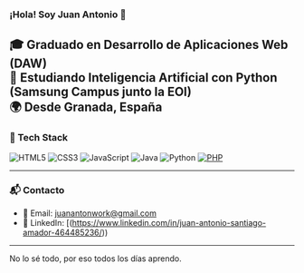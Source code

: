 ### ¡Hola! Soy Juan Antonio 👋

🎓 Graduado en Desarrollo de Aplicaciones Web (DAW)  
🤖 Estudiando Inteligencia Artificial con Python (Samsung Campus junto la EOI)    
🌍 Desde Granada, España  
---

### 🚀 Tech Stack

![HTML5](https://img.shields.io/badge/HTML5-E34F26?style=for-the-badge&logo=html5&logoColor=white)
![CSS3](https://img.shields.io/badge/CSS3-1572B6?style=for-the-badge&logo=css3&logoColor=white)
![JavaScript](https://img.shields.io/badge/JavaScript-F7DF1E?style=for-the-badge&logo=javascript&logoColor=black)
![Java](https://img.shields.io/badge/Java-007396?style=for-the-badge&logo=java&logoColor=white)
![Python](https://img.shields.io/badge/Python-3776AB?style=for-the-badge&logo=python&logoColor=white)
[![PHP](https://img.shields.io/badge/php-%23777BB4.svg?&logo=php&logoColor=white)](#)


---


### 📬 Contacto

- 📧 Email: juanantonwork@gmail.com  
- 💼 LinkedIn: [(https://www.linkedin.com/in/juan-antonio-santiago-amador-464485236/))

---


No lo sé todo, por eso todos los días aprendo.
